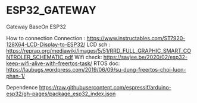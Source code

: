 # ESP32_GATEWAY
Gateway BaseOn ESP32

How to connection
Connection : https://www.instructables.com/ST7920-128X64-LCD-Display-to-ESP32/
LCD sch : https://reprap.org/mediawiki/images/5/51/RRD_FULL_GRAPHIC_SMART_CONTROLER_SCHEMATIC.pdf
Wifi check: https://savjee.be/2020/02/esp32-keep-wifi-alive-with-freertos-task/
RTOS doc: https://laubugs.wordpress.com/2019/06/09/su-dung-freertos-choi-luon-phan-1/

Dependence
https://raw.githubusercontent.com/espressif/arduino-esp32/gh-pages/package_esp32_index.json